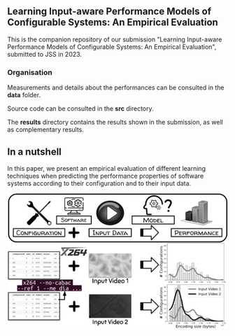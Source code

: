 ## Learning Input-aware Performance Models of Configurable Systems: An Empirical Evaluation

This is the companion repository of our submission "Learning Input-aware Performance Models of Configurable Systems: An Empirical Evaluation", submitted to JSS in 2023.

### Organisation

Measurements and details about the performances can be consulted in the **data** folder.

Source code can be consulted in the **src** directory.

The **results** directory contains the results shown in the submission, as well as complementary results.

## In a nutshell

In this paper, we present an empirical evaluation of different learning techniques when predicting the performance properties of software systems according to their configuration and to their input data.

![intro](results/perf_pred_pb2.png)

